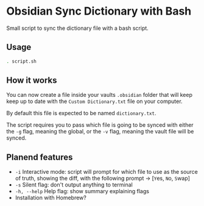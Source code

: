 # Obsidian Sync Dictionary with Bash

Small script to sync the dictionary file with a bash script.

## Usage
```bash
. script.sh
```

## How it works

You can now create a file inside your vaults `.obsidian` folder that will keep keep up to date with the `Custom Dictionary.txt` file on your computer.

By default this file is expected to be named `dictionary.txt`.

The script requires you to pass which file is going to be synced with either the `-g` flag, meaning the global, or the `-v` flag, meaning the vault file will be synced.

## Planend features

- `-i` Interactive mode: script will prompt for which file to use as the source of truth, showing the diff, with the following prompt -> \[`Y`es, `N`o, `S`wap]
- `-s` Silent flag: don't output anything to terminal
- `-h, --help` Help flag: show summary explaining flags
- Installation with Homebrew?
